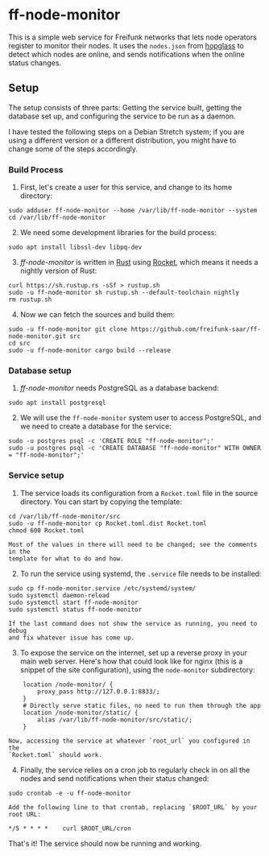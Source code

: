 # ff-node-monitor

This is a simple web service for Freifunk networks that lets node operators
register to monitor their nodes.  It uses the `nodes.json` from
[hopglass](https://github.com/hopglass/hopglass) to detect which nodes are
online, and sends notifications when the online status changes.

## Setup

The setup consists of three parts: Getting the service built, getting the
database set up, and configuring the service to be run as a daemon.

I have tested the following steps on a Debian Stretch system; if you are using a
different version or a different distribution, you might have to change some of
the steps accordingly.

### Build Process

1. First, let's create a user for this service, and change to its home directory:

```
sudo adduser ff-node-monitor --home /var/lib/ff-node-monitor --system
cd /var/lib/ff-node-monitor
```

2. We need some development libraries for the build process:

```
sudo apt install libssl-dev libpq-dev
```

3. *ff-node-monitor* is written in [Rust](https://www.rust-lang.org/) using
   [Rocket](https://rocket.rs/), which means it needs a nightly version of Rust:

```
curl https://sh.rustup.rs -sSf > rustup.sh
sudo -u ff-node-monitor sh rustup.sh --default-toolchain nightly
rm rustup.sh
```

4. Now we can fetch the sources and build them:

```
sudo -u ff-node-monitor git clone https://github.com/freifunk-saar/ff-node-monitor.git src
cd src
sudo -u ff-node-monitor cargo build --release
```

### Database setup

1. *ff-node-monitor* needs PostgreSQL as a database backend:

```
sudo apt install postgresql
```

2. We will use the `ff-node-monitor` system user to access PostgreSQL, and we
   need to create a database for the service:

```
sudo -u postgres psql -c 'CREATE ROLE "ff-node-monitor";'
sudo -u postgres psql -c 'CREATE DATABASE "ff-node-monitor" WITH OWNER = "ff-node-monitor";'
```

### Service setup

1. The service loads its configuration from a `Rocket.toml` file in the source
   directory.  You can start by copying the template:

```
cd /var/lib/ff-node-monitor/src
sudo -u ff-node-monitor cp Rocket.toml.dist Rocket.toml
chmod 600 Rocket.toml
```

    Most of the values in there will need to be changed; see the comments in the
    template for what to do and how.

2. To run the service using systemd, the `.service` file needs to be installed:

```
sudo cp ff-node-monitor.service /etc/systemd/system/
sudo systemctl daemon-reload
sudo systemctl start ff-node-monitor
sudo systemctl status ff-node-monitor
```

    If the last command does not show the service as running, you need to debug
    and fix whatever issue has come up.

3. To expose the service on the internet, set up a reverse proxy in your main
   web server.  Here's how that could look like for nginx (this is a snippet of
   the site configuration), using the `node-monitor` subdirectory:

```
	location /node-monitor/ {
		proxy_pass http://127.0.0.1:8833/;
	}
    # Directly serve static files, no need to run them through the app
	location /node-monitor/static/ {
		alias /var/lib/ff-node-monitor/src/static/;
	}
```

    Now, accessing the service at whatever `root_url` you configured in the
    `Rocket.toml` should work.

4. Finally, the service relies on a cron job to regularly check in on all the
   nodes and send notifications when their status changed:

```
sudo crontab -e -u ff-node-monitor
```

    Add the following line to that crontab, replacing `$ROOT_URL` by your root URL:

```
*/5 * * * *    curl $ROOT_URL/cron
```

That's it!  The service should now be running and working.
